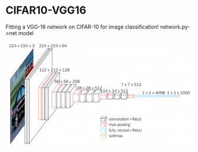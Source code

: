 
# CIFAR10-VGG16

Fitting a VGG-16 network on CIFAR-10 for image classification!
network.py->net model

![](vgg16.png)
